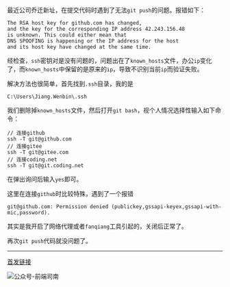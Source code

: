 最近公司乔迁新址，在提交代码时遇到了无法`git push`的问题。报错如下：

<!-- more -->

```
The RSA host key for github.com has changed,
and the key for the corresponding IP address 42.243.156.48
is unknown. This could either mean that
DNS SPOOFING is happening or the IP address for the host
and its host key have changed at the same time.
```

经检查，`ssh`密钥对是没有问题的，问题出在了`known_hosts`文件，办公`ip`变化了，而`known_hosts`中保留的是原来的`ip`，导致不识别当前`ip`而验证失败。

解决方法也很简单，首先找到`.ssh`目录，我的是

```
C:\Users\Jiang.Wenbin\.ssh
```

我们删除掉`known_hosts`文件，然后打开`git bash`，视个人情况选择性输入如下命令：

```shell
// 连接github
ssh -T git@github.com
// 连接gitee
ssh -T git@gitee.com
// 连接coding.net
ssh -T git@git.coding.net
```

在弹出询问后输入`yes`即可。

这里在连接`github`时比较特殊，遇到了一个报错

```
git@github.com: Permission denied (publickey,gssapi-keyex,gssapi-with-mic,password).
```

其实是我开启了网络代理或者`fanqiang`工具引起的，关闭后正常了。

再次`git push`代码就没问题了。

------

[首发链接](https://blog.wbjiang.cn/article/198)

![公众号-前端司南](http://qncdn.wbjiang.cn/%E5%89%8D%E7%AB%AF%E5%8F%B8%E5%8D%97%E5%90%8D%E7%89%87%E5%B8%A6%E5%BE%AE%E4%BF%A1.png)